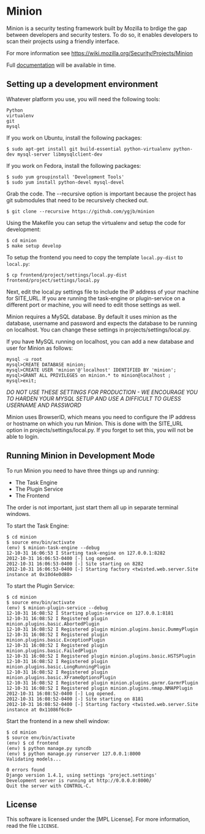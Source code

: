 Minion
=======

Minion is a security testing framework built by Mozilla to brdige the gap between developers and security testers. To do so, it enables developers to scan their projects using a friendly interface.

For more information see https://wiki.mozilla.org/Security/Projects/Minion

Full [documentation][docs] will be available in time.

[docs]: http://rtfd.org/

Setting up a development environment
------------------------------------
Whatever platform you use, you will need the following tools:

    Python
    virtualenv
    git
    mysql

If you work on Ubuntu, install the following packages:

    $ sudo apt-get install git build-essential python-virtualenv python-dev mysql-server libmysqlclient-dev

If you work on Fedora, install the following packages:

    $ sudo yum groupinstall 'Development Tools'
    $ sudo yum install python-devel mysql-devel

Grab the code. The --recursive option is important because the project has git submodules that need to be recursively checked out.

    $ git clone --recursive https://github.com/ygjb/minion

Using the Makefile you can setup the virtualenv and setup the code for development:

    $ cd minion
    $ make setup develop

To setup the frontend you need to copy the template `local.py-dist` to `local.py`:

    $ cp frontend/project/settings/local.py-dist frontend/project/settings/local.py
    
Next, edit the local.py settings file to include the IP address of your machine for SITE_URL. If you are running the task-engine or plugin-service on a different port or machine, you will need to edit those settings as well.

Minion requires a MySQL database. By default it uses minion as the database, username and password and expects the database to be running on localhost. You can change these settings in projects/settings/local.py.

If you have MySQL running on localhost, you can add a new database and user for Minion as follows:

    mysql -u root
    mysql>CREATE DATABASE minion;
    mysql>CREATE USER 'minion'@'localhost' IDENTIFIED BY 'minion';
    mysql>GRANT ALL PRIVILEGES on minion.* to minion@localhost ;
    mysql>exit;

*DO NOT USE THESE SETTINGS FOR PRODUCTION - WE ENCOURAGE YOU TO HARDEN YOUR MYSQL SETUP AND USE A DIFFICULT TO GUESS USERNAME AND PASSWORD*

Minion uses BrowserID, which means you need to configure the IP address or hostname on which you run Minion. This is done with the SITE_URL option in projects/settings/local.py. If you forget to set this, you will not be able to login.

Running Minion in Development Mode
----------------------------------

To run Minion you need to have three things up and running:

* The Task Engine
* The Plugin Service
* The Frontend

The order is not important, just start them all up in separate terminal windows.

To start the Task Engine:

    $ cd minion
    $ source env/bin/activate
    (env) $ minion-task-engine --debug
    12-10-31 16:06:53 I Starting task-engine on 127.0.0.1:8282
    2012-10-31 16:06:53-0400 [-] Log opened.
    2012-10-31 16:06:53-0400 [-] Site starting on 8282
    2012-10-31 16:06:53-0400 [-] Starting factory <twisted.web.server.Site instance at 0x10d4e0d88>

To start the Plugin Service:

    $ cd minion
    $ source env/bin/activate
    (env) $ minion-plugin-service --debug
    12-10-31 16:08:52 I Starting plugin-service on 127.0.0.1:8181
    12-10-31 16:08:52 I Registered plugin minion.plugins.basic.AbortedPlugin
    12-10-31 16:08:52 I Registered plugin minion.plugins.basic.DummyPlugin
    12-10-31 16:08:52 I Registered plugin minion.plugins.basic.ExceptionPlugin
    12-10-31 16:08:52 I Registered plugin minion.plugins.basic.FailedPlugin
    12-10-31 16:08:52 I Registered plugin minion.plugins.basic.HSTSPlugin
    12-10-31 16:08:52 I Registered plugin minion.plugins.basic.LongRunningPlugin
    12-10-31 16:08:52 I Registered plugin minion.plugins.basic.XFrameOptionsPlugin
    12-10-31 16:08:52 I Registered plugin minion.plugins.garmr.GarmrPlugin
    12-10-31 16:08:52 I Registered plugin minion.plugins.nmap.NMAPPlugin
    2012-10-31 16:08:52-0400 [-] Log opened.
    2012-10-31 16:08:52-0400 [-] Site starting on 8181
    2012-10-31 16:08:52-0400 [-] Starting factory <twisted.web.server.Site instance at 0x11086f6c8>

Start the frontend in a new shell window:

    $ cd minion
    $ source env/bin/activate
    (env) $ cd frontend
    (env) $ python manage.py syncdb
    (env) $ python manage.py runserver 127.0.0.1:8000
    Validating models...

    0 errors found
    Django version 1.4.1, using settings 'project.settings'
    Development server is running at http://0.0.0.0:8000/
    Quit the server with CONTROL-C.

License
-------
This software is licensed under the [MPL License]. For more
information, read the file ``LICENSE``.

[BSD]: http://creativecommons.org/licenses/BSD/
